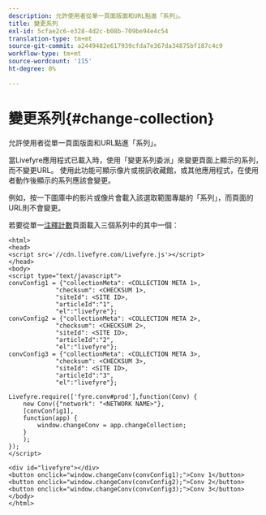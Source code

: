```yaml
---
description: 允許使用者從單一頁面版面和URL點進「系列」。
title: 變更系列
exl-id: 5cfae2c6-e328-4d2c-b08b-709be94e4c54
translation-type: tm+mt
source-git-commit: a2449482e617939cfda7e367da34875bf187c4c9
workflow-type: tm+mt
source-wordcount: '115'
ht-degree: 0%

---
```


# 變更系列{#change-collection}

允許使用者從單一頁面版面和URL點進「系列」。

當Livefyre應用程式已載入時，使用「變更系列委派」來變更頁面上顯示的系列，而不變更URL。 使用此功能可顯示像片或視訊收藏館，或其他應用程式，在使用者動作後顯示的系列應該會變更。

例如，按一下圖庫中的影片或像片會載入該選取範圍專屬的「系列」，而頁面的URL則不會變更。

若要從單一[注釋計數](/help/implementation/c-advanced-topics/t-display-comment-count.md)頁面載入三個系列中的其中一個：

```
<html> 
<head> 
<script src='//cdn.livefyre.com/Livefyre.js'></script> 
</head> 
<body> 
<script type="text/javascript"> 
convConfig1 = {"collectionMeta": <COLLECTION META 1>, 
             "checksum": <CHECKSUM 1>, 
             "siteId": <SITE ID>, 
             "articleId":"1", 
             "el":"livefyre"}; 
convConfig2 = {"collectionMeta": <COLLECTION META 2>, 
             "checksum": <CHECKSUM 2>, 
             "siteId": <SITE ID>, 
             "articleId":"2", 
             "el":"livefyre"}; 
convConfig3 = {"collectionMeta": <COLLECTION META 3>, 
             "checksum": <CHECKSUM 3>, 
             "siteId": <SITE ID>, 
             "articleId":"3", 
             "el":"livefyre"}; 
  
Livefyre.require(['fyre.conv#prod'],function(Conv) { 
    new Conv({"network": "<NETWORK NAME>"}, 
    [convConfig1], 
    function(app) {  
        window.changeConv = app.changeCollection; 
    } 
    ); 
}); 
</script> 
  
<div id="livefyre"></div> 
<button onclick="window.changeConv(convConfig1);">Conv 1</button> 
<button onclick="window.changeConv(convConfig2);">Conv 2</button> 
<button onclick="window.changeConv(convConfig3);">Conv 3</button> 
</body> 
</html>
```
